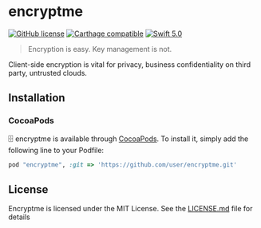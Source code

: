 # encryptme
[![GitHub license](https://img.shields.io/badge/license-MIT-blue.svg)](https://raw.githubusercontent.com/greenpintab/encryptme/master/LICENSE)
[![Carthage compatible](https://img.shields.io/badge/Carthage-compatible-4BC51D.svg?style=flat)](https://github.com/greenpintab/encryptme)
[![Swift 5.0](https://img.shields.io/badge/Swift-5.0-green.svg?style=flat)](https://developer.apple.com/swift/)

> Encryption is easy. Key management is not.

Client-side encryption is vital for privacy, business confidentiality on third party, untrusted clouds.

## Installation

### CocoaPods

🗄 encryptme is available through [CocoaPods](http://cocoapods.org). To install
it, simply add the following line to your Podfile:

```ruby
pod "encryptme", :git => 'https://github.com/user/encryptme.git'
```

## License
Encryptme is licensed under the MIT License. See the [LICENSE.md](https://github.com/greenpintab/encryptme/blob/master/LICENSE) file for details
